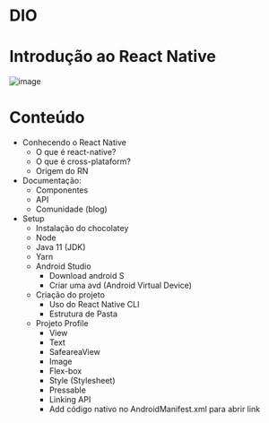 # DIO
# Introdução ao React Native

![image](https://user-images.githubusercontent.com/87427860/224060144-a7b6b756-d41a-48be-b163-c0098c23b809.png)

# Conteúdo
- Conhecendo o React Native
  - O que é react-native?
  - O que é cross-plataform?
  - Origem do RN
- Documentação:
  - Componentes
  - API
  - Comunidade (blog)
- Setup
  - Instalação do chocolatey
  - Node
  - Java 11 (JDK)
  - Yarn
  - Android Studio
    - Download android S
    - Criar uma avd (Android Virtual Device)
  - Criação do projeto
    - Uso do React Native CLI
    - Estrutura de Pasta
  - Projeto Profile
    - View
    - Text
    - SafeareaView
    - Image
    - Flex-box
    - Style (Stylesheet)
    - Pressable
    - Linking API
    - Add código nativo no AndroidManifest.xml para abrir link
